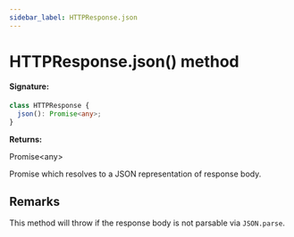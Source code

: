 ```yaml
---
sidebar_label: HTTPResponse.json
---
```


# HTTPResponse.json() method

#### Signature:

```typescript
class HTTPResponse {
  json(): Promise<any>;
}
```

**Returns:**

Promise&lt;any&gt;

Promise which resolves to a JSON representation of response body.

## Remarks

This method will throw if the response body is not parsable via `JSON.parse`.
